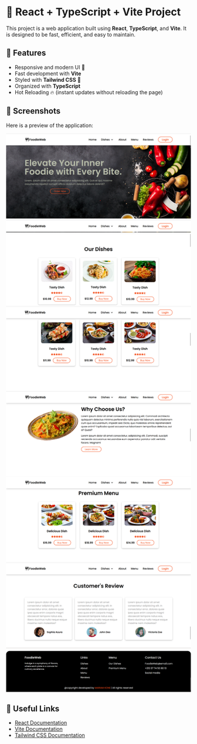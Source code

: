 # 🚀 React + TypeScript + Vite Project

This project is a web application built using **React**, **TypeScript**, and **Vite**. It is designed to be fast, efficient, and easy to maintain.

## 🌟 Features

- Responsive and modern UI 📱
- Fast development with **Vite**
- Styled with **Tailwind CSS** 🎨
- Organized with **TypeScript**
- Hot Reloading 🔥 (instant updates without reloading the page)

## 📸 Screenshots
Here is a preview of the application:

![App Preview](./public/capture1.png)
![](./public/capture2.png)
![](./public/capture3.png)
![](./public/capture4.png)
![](./public/capture5.png)
![](./public/capture6.png)
![](./public/capture7.png)

## 🔗 Useful Links
- [React Documentation](https://react.dev/)
- [Vite Documentation](https://vitejs.dev/)
- [Tailwind CSS Documentation](https://tailwindcss.com/)
